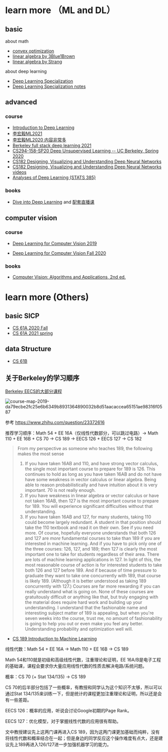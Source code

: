 # learn more （ML and DL）

## basic

about math

- [convex optimization](https://www.edx.org/course/convex-optimization)
- [linear algebra by 3Blue1Brown](https://www.bilibili.com/video/av6731067?p=1&share_medium=android&share_source=copy_link&bbid=PgppX2ZRaAtpWz9bJ1sninfoc&ts=1552297488727)
- [linear algebra by Strang](https://ocw.mit.edu/resources/res-18-010-a-2020-vision-of-linear-algebra-spring-2020/videos/a-new-way-to-start-linear-algebra/)

about deep learning

- [Deep Learning Specialization](https://www.deeplearning.ai/program/deep-learning-specialization/)
- [Deep Learning Specialization notes](https://github.com/fengdu78/deeplearning_ai_books)

## advanced

### course

- [Introduction to Deep Learning](http://introtodeeplearning.com)
- [李宏毅ML2021](https://speech.ee.ntu.edu.tw/~hylee/ml/2021-spring.html)
- [李宏毅ML2020 内容非常多](https://speech.ee.ntu.edu.tw/~hylee/ml/2020-spring.html)
- [Berkeley full stack deep learning 2021](https://fullstackdeeplearning.com)
- [CS294-158-SP20 Deep Unsupervised Learning -- UC Berkeley, Spring 2020](https://sites.google.com/view/berkeley-cs294-158-sp20/home)
- [CS182 Designing, Visualizing and Understanding Deep Neural Networks](https://cs182sp21.github.io/)
- [CS182 Designing, Visualizing and Understanding Deep Neural Networks videos](https://www.youtube.com/watch?v=6dLIH0DBZiM&list=PLuv1FSpHurUevSXe_k0S7Onh6ruL-_NNh&index=1)
- [Analyses of Deep Learning (STATS 385)](https://stats385.github.io/)

### books

- [Dive into Deep Learning](https://d2l.ai/index.html) and [配套直播课](https://courses.d2l.ai/zh-v2/)

## computer vision

### course

- [Deep Learning for Computer Vision 2019](https://web.eecs.umich.edu/~justincj/teaching/eecs498/FA2020/)

- [Deep Learning for Computer Vision Fall 2020](https://web.eecs.umich.edu/~justincj/teaching/eecs498/FA2020/schedule.html)

### books

- [Computer Vision: Algorithms and Applications, 2nd ed.](https://szeliski.org/Book)

# learn more (Others)

## basic SICP

- [CS 61A 2020 Fall](https://inst.eecs.berkeley.edu/~cs61a/fa20/)
- [CS 61A 2021 spring](https://cs61a.org)

## data Structure

- [CS 61B](https://sp21.datastructur.es/)

## 关于Berkeley的学习顺序

[Berkeley EECS的大部分课程](https://inst.eecs.berkeley.edu//classes-eecs.html)

![course-map-2019-da79ecbe2fc25e6b6349b8931364890032b8d51aacaccea65151ae98316f0587](https://cdn.jsdelivr.net/gh/nekomiao123/pic/img/course-map-2019-da79ecbe2fc25e6b6349b8931364890032b8d51aacaccea65151ae98316f0587.png)



参考 https://www.zhihu.com/question/23372616

推荐学习顺序：Math 54 + EE 16A（仅线性代数部分，可以跳过电路）-> Math 110 + EE 16B + CS 70 -> CS 189 -> EECS 126 + EECS 127 -> CS 182

> From my perspective as someone who teaches 189, the following makes the most sense 
> 1) If you have taken 16AB and 110, and have strong vector calculus, the single most important course to prepare for 189 is 126. This continues to hold as long as you have taken 16AB and do not have have some weakness in vector calculus or linear algebra. Being able to reason probabilistically and have intuition about it is very important. 70 is not really enough. 
> 2) If you have weakness in linear algebra or vector calculus or have not taken 16AB, then 127 is the most important course to prepare for 189. You will experience significant difficulties without that understanding. 
> 3) If you have taken 16AB and 127, for many students, taking 110 could become largely redundant. A student in that position should take the 110 textbook and read it on their own. See if you need more. 
> Of course, hopefully everyone understands that both 126 and 127 are *more* fundamental courses to take than 189 if you are interested in machine learning. And if you have to pick only one of the three courses: 126, 127, and 189; then 127 is clearly the most important one to take for students regardless of their area. There are lots of machine learning applications in 127. 
> In light of this, the most reasonable course of action is for interested students to take both 126 and 127 before 189. And if because of time pressure to graduate they want to take one concurrently with 189, that course is likely 189. (Although it is better understood as taking 189 concurrently with 127.) 
> Courses are far more rewarding if you can really understand what is going on. None of these courses are gratuitously difficult or anything like that, but truly engaging with the material does require hard work and building up your understanding. 
> I understand that the fashionable name and interesting subject matter of 189 is appealing, but when you're seven weeks into the course, trust me, no amount of fashionability is going to help you out or even make you feel any better. Understanding probability and optimization well will.

- [CS 189 Introduction to Machine Learning](https://people.eecs.berkeley.edu/~jrs/189/)

线性代数：Math 54 + EE 16A -> Math 110 + EE 16B -> CS 189

Math 54和110就是初级和高级线性代数，注重理论和证明，EE 16A/B是电子工程的基础课，课程会要求你大量应用线性代数的性质去解决电路/系统问题。

概率：CS 70 (+ Stat 134/135) -> CS 189

CS 70的后半部分包括了一些概率，有教授和同学认为这个知识不太够，所以可以通过Stat 134/135来训练一下，但是统计的课程更加注重理论和证明，所以还是会有一些差距。

EECS 126：概率的应用，听说会讨论Google初期的Page Rank。

EECS 127：优化模型，对于掌握线性代数的应用很有帮助。

文中教授建议先上这两门课再进入CS 189，因为这两门课更加基础而纯粹，没有将线性代数和概率结合在一起；但是身边的同学反应这个操作难度有点大，还是建议先上189再进入126/127进一步加强机器学习的能力。


